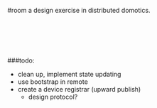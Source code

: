 #room
a design exercise in distributed domotics.

<br>
<br>
<br>
<br>


###todo:
- clean up, implement state updating
- use bootstrap in remote
- create a device registrar (upward publish)
	- design protocol?
